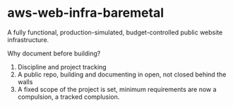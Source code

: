 # aws-web-infra-baremetal
A fully functional, production-simulated, budget-controlled public website infrastructure.

Why document before building?
1. Discipline and project tracking
2. A public repo, building and documenting in open, not closed behind the walls
3. A fixed scope of the project is set, minimum requirements are now a compulsion, a tracked complusion.

